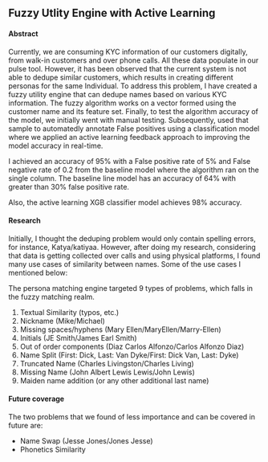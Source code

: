 ## Fuzzy Utlity Engine with Active Learning


#### Abstract
Currently, we are consuming KYC information of our customers digitally, from walk-in customers and over phone calls. All these data populate in our pulse tool. However, it has been observed that the current system is not able to dedupe similar customers, which results in creating different personas for the same Individual. To address this problem, I have created a fuzzy utility engine that can dedupe names based on various KYC information. The fuzzy algorithm works on a vector formed using the customer name and its feature set. Finally, to test the algorithm accuracy of the model, we initially went with manual testing. Subsequently, used that sample to automatedly annotate False positives using a classification model where we applied an active learning feedback approach to improving the model accuracy in real-time. 

I achieved an accuracy of 95% with a False positive rate of 5% and False negative rate of 0.2 from the baseline model where the algorithm ran on the single column. The baseline line model has an accuracy of 64% with greater than 30% false positive rate.

Also, the active learning XGB classifier model achieves 98% accuracy.

#### Research
Initially, I thought the deduping problem would only contain spelling errors, for instance, Katya/katiyaa. However, after doing my research, considering that data is getting collected over calls and using physical platforms, I found many use cases of similarity between names. Some of the use cases I mentioned below:

The persona matching engine targeted 9 types of problems, which falls in the fuzzy matching realm.
1.	Textual Similarity (typos, etc.)
2.	Nickname (Mike/Michael)
3.	Missing spaces/hyphens (Mary Ellen/MaryEllen/Marry-Ellen)
4.	Initials (JE Smith/James Earl Smith)
5.	Out of order components (Diaz Carlos Alfonzo/Carlos Alfonzo Diaz)
6.  Name Split (First: Dick, Last: Van Dyke/First: Dick Van, Last: Dyke)
7.	Truncated Name (Charles Livingston/Charles Living)
8.	Missing Name (John Albert Lewis Lewis/John Lewis)
9.	Maiden name addition (or any other additional last name)

#### Future coverage
The two problems that we found of less importance and can be covered in future are:
-   Name Swap (Jesse Jones/Jones Jesse)
-   Phonetics Similarity



